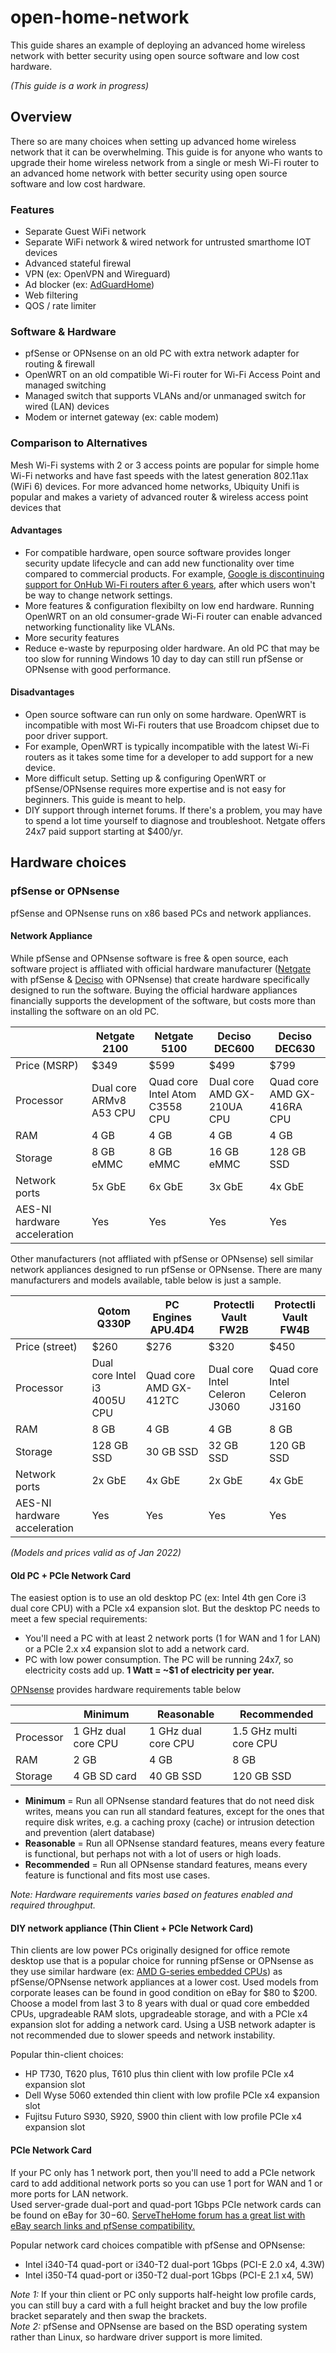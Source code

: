 # open-home-network
This guide shares an example of deploying an advanced home wireless network with better security using open source software and low cost hardware.

*(This guide is a work in progress)*

## Overview
There so are many choices when setting up advanced home wireless network that it can be overwhelming. This guide is for anyone who wants to upgrade their home wireless network from a single or mesh Wi-Fi router to an advanced home network with better security using open source software and low cost hardware.

### Features
- Separate Guest WiFi network
- Separate WiFi network & wired network for untrusted smarthome IOT devices
- Advanced stateful firewal
- VPN (ex: OpenVPN and Wireguard)
- Ad blocker (ex: [AdGuardHome](https://github.com/AdguardTeam/AdGuardHome))
- Web filtering
- QOS / rate limiter


### Software & Hardware
- pfSense or OPNsense on an old PC with extra network adapter for routing & firewall
- OpenWRT on an old compatible Wi-Fi router for Wi-Fi Access Point and managed switching
- Managed switch that supports VLANs and/or unmanaged switch for wired (LAN) devices
- Modem or internet gateway (ex: cable modem)

### Comparison to Alternatives
Mesh Wi-Fi systems with 2 or 3 access points are popular for simple home Wi-Fi networks and have fast speeds with the latest generation 802.11ax (WiFi 6) devices.
For more advanced home networks, Ubiquity Unifi is popular and makes a variety of advanced router & wireless access point devices that  

#### Advantages
- For compatible hardware, open source software provides longer security update lifecycle and can add new functionality over time compared to commercial products. For example, [Google is discontinuing support for OnHub Wi-Fi routers after 6 years](https://support.google.com/googlenest/answer/11257354), after which users won't be way to change network settings. 
- More features & configuration flexibilty on low end hardware. Running OpenWRT on an old consumer-grade Wi-Fi router can enable advanced networking functionality like VLANs.
- More security features 
- Reduce e-waste by repurposing older hardware. An old PC that may be too slow for running Windows 10 day to day can still run pfSense or OPNsense with good performance.

#### Disadvantages
- Open source software can run only on some hardware. OpenWRT is incompatible with most Wi-Fi routers that use Broadcom chipset due to poor driver support.
- For example, OpenWRT is typically incompatible with the latest Wi-Fi routers as it takes some time for a developer to add support for a new device. 
- More difficult setup. Setting up & configuring OpenWRT or pfSense/OPNsense requires more expertise and is not easy for beginners. This guide is meant to help.
- DIY support through internet forums. If there's a problem, you may have to spend a lot time yourself to diagnose and troubleshoot. Netgate offers 24x7 paid support starting at $400/yr.

## Hardware choices

### pfSense or OPNsense
pfSense and OPNsense runs on x86 based PCs and network appliances.

#### Network Appliance
While pfSense and OPNsense software is free & open source, each software project is affliated with official hardware manufacturer ([Netgate](https://www.netgate.com/pfsense-plus-software/how-to-buy#appliances) with pfSense & [Deciso](https://www.deciso.com/product-catalog/) with OPNsense) that create hardware specifically designed to run the software. Buying the official hardware appliances financially supports the development of the software, but costs more than installing the software on an old PC.  

|                              | Netgate 2100            | Netgate 5100                   | Deciso DEC600              | Deciso DEC630              |
| ---------------------------- | ----------------------- | ------------------------------ | -------------------------- | -------------------------- |
| Price (MSRP)                 | $349                    | $599                           | $499                       | $799                       |
| Processor                    | Dual core ARMv8 A53 CPU | Quad core Intel Atom C3558 CPU | Dual core AMD GX-210UA CPU | Quad core AMD GX-416RA CPU |
| RAM                          | 4 GB                    | 4 GB                           | 4 GB                       | 4 GB                       |
| Storage                      | 8 GB eMMC               | 8 GB eMMC                      | 16 GB eMMC                 | 128 GB SSD                 |
| Network ports                | 5x GbE                  | 6x GbE                         | 3x GbE                     | 4x GbE                     |
| AES-NI hardware acceleration | Yes                     | Yes                            | Yes                        | Yes                        |

Other manufacturers (not affliated with pfSense or OPNsense) sell similar network appliances designed to run pfSense or OPNsense. There are many manufacturers and models available, table below is just a sample.

|                              | Qotom Q330P                  | PC Engines APU.4D4        | Protectli Vault FW2B          | Protectli Vault FW4B          |
| ---------------------------- | ---------------------------- | ---------------------- | ----------------------------- | ----------------------------- |
| Price (street)               | $260                         | $276                   | $320                          | $450                          |
| Processor                    | Dual core Intel i3 4005U CPU | Quad core AMD GX-412TC | Dual core Intel Celeron J3060 | Quad core Intel Celeron J3160 |
| RAM                          | 8 GB                         | 4 GB                   | 4 GB                          | 8 GB                          |
| Storage                      | 128 GB SSD                   | 30 GB SSD              | 32 GB SSD                     | 120 GB SSD                    |
| Network ports                | 2x GbE                       | 4x GbE                 | 2x GbE                        | 4x GbE                        |
| AES-NI hardware acceleration | Yes                          | Yes                    | Yes                           | Yes                           |

*(Models and prices valid as of Jan 2022)*


#### Old PC + PCIe Network Card
The easiest option is to use an old desktop PC (ex: Intel 4th gen Core i3 dual core CPU) with a PCIe x4 expansion slot. But the desktop PC needs to meet a few special requirements: 
- You'll need a PC with at least 2 network ports (1 for WAN and 1 for LAN) or a PCIe  2.x x4 expansion slot to add a network card.
- PC with low power consumption. The PC will be running 24x7, so electricity costs add up. **1 Watt = ~$1 of electricity per year.**  

[OPNsense](https://docs.opnsense.org/manual/hardware.html) provides hardware requirements table below

|           | Minimum             | Reasonable          | Recommended            |
| --------- | ------------------- | ------------------- | ---------------------- |
| Processor | 1 GHz dual core CPU | 1 GHz dual core CPU | 1.5 GHz multi core CPU |
| RAM       | 2 GB                | 4 GB                | 8 GB                   |
| Storage   | 4 GB SD card        | 40 GB SSD           | 120 GB SSD             |

- **Minimum** = Run all OPNsense standard features that do not need disk writes, means you can run all standard features, except for the ones that require disk writes, e.g. a caching proxy (cache) or intrusion detection and prevention (alert database)
- **Reasonable** = Run all OPNsense standard features, means every feature is functional, but perhaps not with a lot of users or high loads.
- **Recommended** = Run all OPNsense standard features, means every feature is functional and fits most use cases.

*Note: Hardware requirements varies based on features enabled and required throughput.*

#### DIY network appliance (Thin Client + PCIe Network Card)
Thin clients are low power PCs originally designed for office remote desktop use that is a popular choice for running pfSense or OPNsense as they use similar hardware (ex: [AMD G-series embedded CPUs](https://www.amd.com/en/products/embedded-thin-client-solutions)) as pfSense/OPNsense network appliances at a lower cost. Used models from corporate leases can be found in good condition on eBay for $80 to $200. Choose a model from last 3 to 8 years with dual or quad core embedded CPUs, upgradeable RAM slots, upgradeable storage, and with a PCIe x4 expansion slot for adding a network card. Using a USB network adapter is not recommended due to slower speeds and network instability.

Popular thin-client choices:
- HP T730, T620 plus, T610 plus thin client with low profile PCIe x4 expansion slot
- Dell Wyse 5060 extended thin client with low profile PCIe x4 expansion slot
- Fujitsu Futuro S930, S920, S900 thin client with low profile PCIe x4 expansion slot

#### PCIe Network Card
If your PC only has 1 network port, then you'll need to add a PCIe network card to add additional network ports so you can use 1 port for WAN and 1 or more ports for LAN network.  
Used server-grade dual-port and quad-port 1Gbps PCIe network cards can be found on eBay for $30-$60. [ServeTheHome forum has a great list with eBay search links and pfSense compatibility.](https://forums.servethehome.com/index.php?threads/list-of-nics-and-their-equivalent-oem-parts.20974/post-195275)

Popular network card choices compatible with pfSense and OPNsense:
- Intel i340-T4 quad-port or i340-T2 dual-port 1Gbps (PCI-E 2.0 x4, 4.3W)  
- Intel i350-T4 quad-port or i350-T2 dual-port 1Gbps (PCI-E 2.1 x4, 5W)  
  

*Note 1:* If your thin client or PC only supports half-height low profile cards, you can still buy a card with a full height bracket and buy the low profile bracket separately and then swap the brackets.  
*Note 2:* pfSense and OPNsense are based on the BSD operating system rather than Linux, so hardware driver support is more limited. 